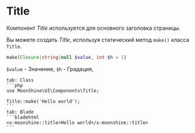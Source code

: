 # Title

Компонент *Title* используется для основного заголовка страницы.

Вы можете создать *Title*, используя статический метод `make()` класса `Title`.

```php
make(Closure|string|null $value, int $h = 1)
```

`$value` - Значение,
`$h` - Градация,

~~~tabs
tab: Class
```php
use MoonShine\UI\Components\Title;

Title::make('Hello world');
```
tab: Blade
```bladehtml
<x-moonshine::title>Hello world</x-moonshine::title>
```
~~~
